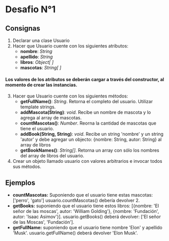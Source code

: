 # Desafio N°1 
## Consignas
1. Declarar una clase Usuario
2. Hacer que Usuario cuente con los siguientes atributos:
   * **nombre**: *String*
   * **apellido**: *String*
   * **libros**: *Object[ ]*
   * **mascotas**: *String[ ]*
#### Los valores de los atributos se deberán cargar a través del constructor, al momento de crear las instancias.  

3. Hacer que Usuario cuente con los siguientes métodos:  
   * **getFullName()**: *String*. Retorna el completo del usuario. Utilizar template strings.
   * **addMascota(String)**: *void*. Recibe un nombre de mascota y lo agrega al array de mascotas.
   * **countMascotas()**: *Number*. Reorna la cantidad de mascotas que tiene el usuario.
   * **addBook(String, String)**: *void*. Recibe un string 'nombre' y un string 'autor' y debe agregar un objecto: {nombre: String, autor: String} al array de libros
   * **getBookNames()**: *String[]*. Retorna un array con sólo los nombres del array de libros del usuario.  
4. Crear un objeto llamado usuario con valores arbitrarios e invocar todos sus métodos.  
## Ejemplos
* **countMascotas:** Suponiendo que el usuario tiene estas mascotas: ['perro', 'gato']
usuario.countMascotas() debería devolver 2.
* **getBooks:** suponiendo que el usuario tiene estos libros: [{nombre: 'El señor de las moscas', autor: 'William Golding'}, {nombre: 'Fundación', autor: 'Isaac Asimov'}]. usuario.getBooks() deberá devolver: ['El señor de las Moscas', 'Fundación'].  
* **getFullName:** suponiendo que el usuario tiene nombre 'Elon' y apellido 'Musk'. usuario.getFullName() deberá devolver 'Elon Musk'.


